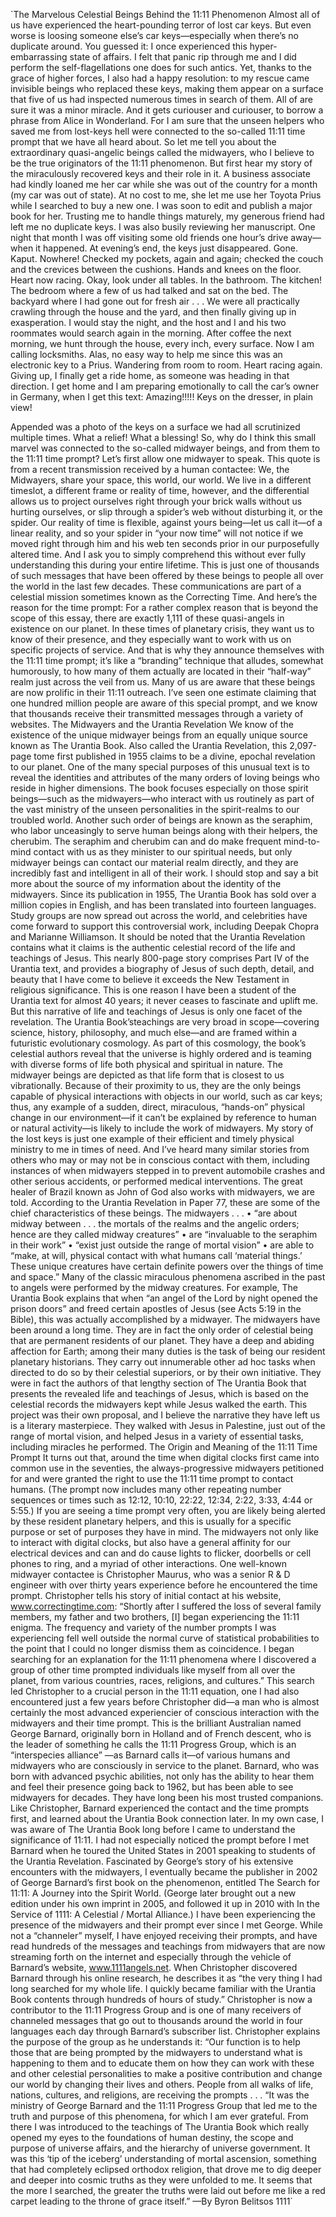 `The Marvelous Celestial Beings Behind the 11:11 Phenomenon
Almost all of us have experienced the heart-pounding terror of lost car keys. But even worse is loosing someone else’s car keys—especially when there’s no duplicate around. You guessed it: I once experienced this hyper-embarrassing state of affairs. I felt that panic rip through me and I did perform the self-flagellations one does for such antics. Yet, thanks to the grace of higher forces, I also had a happy resolution: to my rescue came invisible beings who replaced these keys, making them appear on a surface that five of us had inspected numerous times in search of them. All of are sure it was a minor miracle.
And it gets
curiouser and curiouser, to borrow a phrase from Alice in Wonderland. For I am sure that the unseen helpers who saved me from lost-keys hell were connected to the so-called 11:11 time prompt that we have all heard about. So let me tell you about the extraordinary quasi-angelic beings called the midwayers, who I believe to be the true originators of the 11:11 phenomenon. But first hear my story of the miraculously recovered keys and their role in it.
A business associate had kindly loaned me her car while she was out of the country for a month (my car was out of state). At no cost to me, she let me use her Toyota Prius while I searched to buy a new one. I was soon to edit and publish a major book for her. Trusting me to handle things maturely, my generous friend had left me no duplicate keys. I was also busily reviewing her manuscript.
One night that month I was off visiting some old friends one hour’s drive away—when it happened. At evening’s end, the keys just disappeared. Gone. Kaput. Nowhere! Checked my pockets, again and again; checked the couch and the crevices between the cushions. Hands and knees on the floor. Heart now racing. Okay, look under all tables. In the bathroom. The kitchen! The bedroom where a few of us had talked and sat on the bed. The backyard where I had gone out for fresh air . . . We were all practically crawling through the house and the yard, and then finally giving up in exasperation. I would stay the night, and the host and I and his two roommates would search again in the morning.
After coffee the next morning, we hunt through the house, every inch, every surface. Now I am calling locksmiths. Alas, no easy way to help me since this was an electronic key to a Prius. Wandering from room to room. Heart racing again. Giving up, I finally get a ride home, as someone was heading in that direction. I get home and I am preparing emotionally to call the car’s owner in Germany, when I get this text:
Amazing!!!!! Keys on the dresser, in plain view!

Appended was a photo of the keys on a surface we had all scrutinized multiple times. What a relief! What a blessing! So, why do I think this small marvel was connected to the so-called midwayer beings, and from them to the 11:11 time prompt?
Let’s first allow one midwayer to speak. This quote is from a recent transmission received by a human contactee:
We, the Midwayers, share your space, this world, our world. We live in a different timeslot, a different frame or reality of time, however, and the differential allows us to project ourselves right through your brick walls without us hurting ourselves, or slip through a spider’s web without disturbing it, or the spider. Our reality of time is flexible, against yours being—let us call it—of a linear reality, and so your spider in “your now time” will not notice if we moved right through him and his web ten seconds prior in our purposefully altered time. And I ask you to simply comprehend this without ever fully understanding this during your entire lifetime.
This is just one of thousands of such messages that have been offered by these beings to people all over the world in the last few decades. These communications are part of a celestial mission sometimes known as the Correcting Time.
And here’s the reason for the time prompt: For a rather complex reason that is beyond the scope of this essay, there are exactly 1,111 of these quasi-angels in existence on our planet. In these times of planetary crisis, they want us to know of their presence, and they especially want to work with us on specific projects of service. And that is why they announce themselves with the 11:11 time prompt; it’s like a “branding” technique that alludes, somewhat humorously, to how many of them actually are located in their “half-way” realm just across the veil from us.
Many of us are aware that these beings are now prolific in their 11:11 outreach. I’ve seen one estimate claiming that one hundred million people are aware of this special prompt, and we know that thousands receive their transmitted messages through a variety of websites.
The Midwayers and the Urantia Revelation
We know of the existence of the unique midwayer beings from an equally unique source known as The Urantia Book. Also called the Urantia Revelation, this 2,097-page tome first published in 1955 claims to be a divine, epochal revelation to our planet. One of the many special purposes of this unusual text is to reveal the identities and attributes of the many orders of loving beings who reside in higher dimensions. The book focuses especially on those spirit beings—such as the midwayers—who interact with us routinely as part of the vast ministry of the unseen personalities in the spirit-realms to our troubled world. Another such order of beings are known as the seraphim, who labor unceasingly to serve human beings along with their helpers, the cherubim. The seraphim and cherubim can and do make frequent mind-to-mind contact with us as they minister to our spiritual needs, but only midwayer beings can contact our material realm directly, and they are incredibly fast and intelligent in all of their work.
I should stop and say a bit more about the source of my information about the identity of the midwayers. Since its publication in 1955, The Urantia Book has sold over a million copies in English, and has been translated into fourteen languages. Study groups are now spread out across the world, and celebrities have come forward to support this controversial work, including Deepak Chopra and Marianne Williamson.
It should be noted that the Urantia Revelation contains what it claims is the authentic celestial record of the life and teachings of Jesus. This nearly 800-page story comprises Part IV of the Urantia text, and provides a biography of Jesus of such depth, detail, and beauty that I have come to believe it exceeds the New Testament in religious significance. This is one reason I have been a student of the Urantia text for almost 40 years; it never ceases to fascinate and uplift me.
But this narrative of life and teachings of Jesus is only one facet of the revelation. The Urantia Book’steachings are very broad in scope—covering science, history, philosophy, and much else—and are framed within a futuristic evolutionary cosmology. As part of this cosmology, the book’s celestial authors reveal that the universe is highly ordered and is teaming with diverse forms of life both physical and spiritual in nature. The midwayer beings are depicted as that life form that is closest to us vibrationally. Because of their proximity to us, they are the only beings capable of physical interactions with objects in our world, such as car keys; thus, any example of a sudden, direct, miraculous, “hands-on” physical change in our environment—if it can’t be explained by reference to human or natural activity—is likely to include the work of midwayers.
My story of the lost keys is just one example of their efficient and timely physical ministry to me in times of need. And I’ve heard many similar stories from others who may or may not be in conscious contact with them, including instances of when midwayers stepped in to prevent automobile crashes and other serious accidents, or performed medical interventions. The great healer of Brazil known as John of God also works with midwayers, we are told.
According to the Urantia Revelation in Paper 77, these are some of the chief characteristics of these beings. The midwayers . . .
• “are about midway between . . . the mortals of the realms and the angelic orders; hence are they called midway creatures”
• are “invaluable to the seraphim in their work”
• “exist just outside the range of mortal vision”
• are able to “make, at will, physical contact with what humans call ‘material things.’ These unique creatures have certain definite powers over the things of time and space.”
Many of the classic miraculous phenomena ascribed in the past to angels were performed by the midway creatures. For example, The Urantia Book explains that when “an angel of the Lord by night opened the prison doors” and freed certain apostles of Jesus (see Acts 5:19 in the Bible), this was actually accomplished by a midwayer.
The midwayers have been around a long time. They are in fact the only order of celestial being that are permanent residents of our planet. They have a deep and abiding affection for Earth; among their many duties is the task of being our resident planetary historians.
They carry out innumerable other ad hoc tasks when directed to do so by their celestial superiors, or by their own initiative. They were in fact the authors of that lengthy section of The Urantia Book that presents the revealed life and teachings of Jesus, which is based on the celestial records the midwayers kept while Jesus walked the earth. This project was their own proposal, and I believe the narrative they have left us is a literary masterpiece. They walked with Jesus in Palestine, just out of the range of mortal vision, and helped Jesus in a variety of essential tasks, including miracles he performed.
The Origin and Meaning of the 11:11 Time Prompt
It turns out that, around the time when digital clocks first came into common use in the seventies, the always-progressive midwayers petitioned for and were granted the right to use the 11:11 time prompt to contact humans. (The prompt now includes many other repeating number sequences or times such as 12:12, 10:10, 22:22, 12:34, 2:22, 3:33, 4:44 or 5:55.) If you are seeing a time prompt very often, you are likely being alerted by these resident planetary helpers, and this is usually for a specific purpose or set of purposes they have in mind. The midwayers not only like to interact with digital clocks, but also have a general affinity for our electrical devices and can and do cause lights to flicker, doorbells or cell phones to ring, and a myriad of other interactions.
One well-known midwayer contactee is Christopher Maurus, who was a senior R & D engineer with over thirty years experience before he encountered the time prompt. Christopher tells his story of initial contact at his website, www.correctingtime.com: “Shortly after I suffered the loss of several family members, my father and two brothers, [I] began experiencing the 11:11 enigma. The frequency and variety of the number prompts I was experiencing fell well outside the normal curve of statistical probabilities to the point that I could no longer dismiss them as coincidence. I began searching for an explanation for the 11:11 phenomena where I discovered a group of other time prompted individuals like myself from all over the planet, from various countries, races, religions, and cultures.”
This search led Christopher to a crucial person in the 11:11 equation, one I had also encountered just a few years before Christopher did—a man who is almost certainly the most advanced experiencier of conscious interaction with the midwayers and their time prompt. This is the brilliant Australian named George Barnard, originally born in Holland and of French descent, who is the leader of something he calls the 11:11 Progress Group, which is an “interspecies alliance” —as Barnard calls it—of various humans and midwayers who are consciously in service to the planet. Barnard, who was born with advanced psychic abilities, not only has the ability to hear them and feel their presence going back to 1962, but has been able to see midwayers for decades. They have long been his most trusted companions.
Like Christopher, Barnard experienced the contact and the time prompts first, and learned about the Urantia Book connection later.
In my own case, I was aware of The Urantia Book long before I came to understand the significance of 11:11. I had not especially noticed the prompt before I met Barnard when he toured the United States in 2001 speaking to students of the Urantia Revelation. Fascinated by George’s story of his extensive encounters with the midwayers, I eventually became the publisher in 2002 of George Barnard’s first book on the phenomenon, entitled The Search for 11:11: A Journey into the Spirit World. (George later brought out a new edition under his own imprint in 2005, and followed it up in 2010 with In the Service of 1111: A Celestial / Mortal Alliance.) I have been experiencing the presence of the midwayers and their prompt ever since I met George. While not a “channeler” myself, I have enjoyed receiving their prompts, and have read hundreds of the messages and teachings from midwayers that are now streaming forth on the internet and especially through the vehicle of Barnard’s website, www.1111angels.net.
When Christopher discovered Barnard through his online research, he describes it as “the very thing I had long searched for my whole life. I quickly became familiar with the Urantia Book contents through hundreds of hours of study.” Christopher is now a contributor to the 11:11 Progress Group and is one of many receivers of channeled messages that go out to thousands around the world in four languages each day through Barnard’s subscriber list. Christopher explains the purpose of the group as he understands it: “Our function is to help those that are being prompted by the midwayers to understand what is happening to them and to educate them on how they can work with these and other celestial personalities to make a positive contribution and change our world by changing their lives and others. People from all walks of life, nations, cultures, and religions, are receiving the prompts . . .
“It was the ministry of George Barnard and the 11:11 Progress Group that led me to the truth and purpose of this phenomena, for which I am ever grateful. From there I was introduced to the teachings of The Urantia Book which really opened my eyes to the foundations of human destiny, the scope and purpose of universe affairs, and the hierarchy of universe government. It was this ‘tip of the iceberg’ understanding of mortal ascension, something that had completely eclipsed orthodox religion, that drove me to dig deeper and deeper into cosmic truths as they were unfolded to me. It seems that the more I searched, the greater the truths were laid out before me like a red carpet leading to the throne of grace itself.”
—By Byron Belitsos
1111`